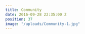 ```yaml
---
title: Community
date: 2016-09-28 22:35:00 Z
position: 37
image: "/uploads/Community-1.jpg"
---
```


